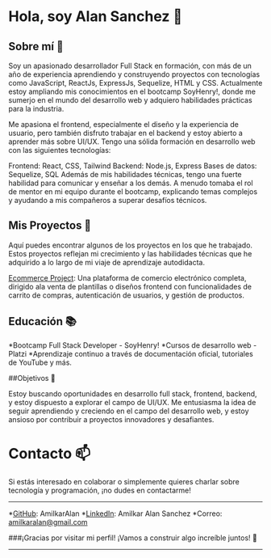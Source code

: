 # Hola, soy Alan Sanchez 👋

## Sobre mí 🚀

Soy un apasionado desarrollador Full Stack en formación, con más de un año de experiencia aprendiendo y construyendo proyectos con tecnologías como JavaScript, ReactJs, ExpressJs, Sequelize, HTML y CSS. Actualmente estoy ampliando mis conocimientos en el bootcamp SoyHenry!, donde me sumerjo en el mundo del desarrollo web y adquiero habilidades prácticas para la industria.

Me apasiona el frontend, especialmente el diseño y la experiencia de usuario, pero también disfruto trabajar en el backend y estoy abierto a aprender más sobre UI/UX. Tengo una sólida formación en desarrollo web con las siguientes tecnologías:

Frontend: React, CSS, Tailwind
Backend: Node.js, Express
Bases de datos: Sequelize, SQL
Además de mis habilidades técnicas, tengo una fuerte habilidad para comunicar y enseñar a los demás. A menudo tomaba el rol de mentor en mi equipo durante el bootcamp, explicando temas complejos y ayudando a mis compañeros a superar desafíos técnicos.

## Mis Proyectos 💼
Aquí puedes encontrar algunos de los proyectos en los que he trabajado. Estos proyectos reflejan mi crecimiento y las habilidades técnicas que he adquirido a lo largo de mi viaje de aprendizaje autodidacta.

[Ecommerce Project](https://github.com/AmilkarAlan/PF-FrontEnd-Ecommerce): Una plataforma de comercio electrónico completa, dirigido ala venta de plantillas o diseños frontend con funcionalidades de carrito de compras, autenticación de usuarios, y gestión de productos.

## Educación 📚
*Bootcamp Full Stack Developer - SoyHenry!
*Cursos de desarrollo web - Platzi
*Aprendizaje continuo a través de documentación oficial, tutoriales de YouTube y más.

##Objetivos 🎯

Estoy buscando oportunidades en desarrollo full stack, frontend, backend, y estoy dispuesto a explorar el campo de UI/UX. Me entusiasma la idea de seguir aprendiendo y creciendo en el campo del desarrollo web, y estoy ansioso por contribuir a proyectos innovadores y desafiantes.

# Contacto 📫
Si estás interesado en colaborar o simplemente quieres charlar sobre tecnología y programación, ¡no dudes en contactarme!

---

*[GitHub](https://github.com/AmilkarAlan): AmilkarAlan
*[LinkedIn](https://www.linkedin.com/in/amilkar-sanchez-martinez-3b6aab166/): Amilkar Alan Sanchez
*Correo: amilkaralan@gmail.com

###¡Gracias por visitar mi perfil! ¡Vamos a construir algo increíble juntos! 🚀

---
